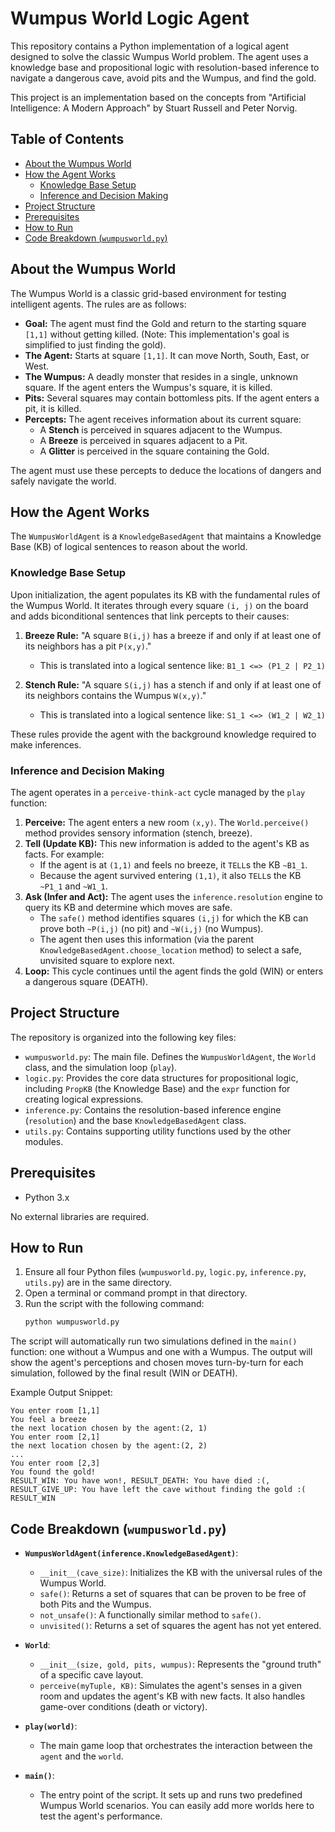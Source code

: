 # Wumpus World Logic Agent

This repository contains a Python implementation of a logical agent designed to solve the classic Wumpus World problem. The agent uses a knowledge base and propositional logic with resolution-based inference to navigate a dangerous cave, avoid pits and the Wumpus, and find the gold.

This project is an implementation based on the concepts from "Artificial Intelligence: A Modern Approach" by Stuart Russell and Peter Norvig.

## Table of Contents
- [About the Wumpus World](#about-the-wumpus-world)
- [How the Agent Works](#how-the-agent-works)
  - [Knowledge Base Setup](#knowledge-base-setup)
  - [Inference and Decision Making](#inference-and-decision-making)
- [Project Structure](#project-structure)
- [Prerequisites](#prerequisites)
- [How to Run](#how-to-run)
- [Code Breakdown (`wumpusworld.py`)](#code-breakdown-wumpusworldpy)

## About the Wumpus World

The Wumpus World is a classic grid-based environment for testing intelligent agents. The rules are as follows:

- **Goal:** The agent must find the Gold and return to the starting square `[1,1]` without getting killed. (Note: This implementation's goal is simplified to just finding the gold).
- **The Agent:** Starts at square `[1,1]`. It can move North, South, East, or West.
- **The Wumpus:** A deadly monster that resides in a single, unknown square. If the agent enters the Wumpus's square, it is killed.
- **Pits:** Several squares may contain bottomless pits. If the agent enters a pit, it is killed.
- **Percepts:** The agent receives information about its current square:
  - A **Stench** is perceived in squares adjacent to the Wumpus.
  - A **Breeze** is perceived in squares adjacent to a Pit.
  - A **Glitter** is perceived in the square containing the Gold.

The agent must use these percepts to deduce the locations of dangers and safely navigate the world.

## How the Agent Works

The `WumpusWorldAgent` is a `KnowledgeBasedAgent` that maintains a Knowledge Base (KB) of logical sentences to reason about the world.

### Knowledge Base Setup

Upon initialization, the agent populates its KB with the fundamental rules of the Wumpus World. It iterates through every square `(i, j)` on the board and adds biconditional sentences that link percepts to their causes:

1.  **Breeze Rule:** "A square `B(i,j)` has a breeze if and only if at least one of its neighbors has a pit `P(x,y)`."
    - This is translated into a logical sentence like: `B1_1 <=> (P1_2 | P2_1)`

2.  **Stench Rule:** "A square `S(i,j)` has a stench if and only if at least one of its neighbors contains the Wumpus `W(x,y)`."
    - This is translated into a logical sentence like: `S1_1 <=> (W1_2 | W2_1)`

These rules provide the agent with the background knowledge required to make inferences.

### Inference and Decision Making

The agent operates in a `perceive-think-act` cycle managed by the `play` function:

1.  **Perceive:** The agent enters a new room `(x,y)`. The `World.perceive()` method provides sensory information (stench, breeze).
2.  **Tell (Update KB):** This new information is added to the agent's KB as facts. For example:
    - If the agent is at `(1,1)` and feels no breeze, it `TELL`s the KB `~B1_1`.
    - Because the agent survived entering `(1,1)`, it also `TELL`s the KB `~P1_1` and `~W1_1`.
3.  **Ask (Infer and Act):** The agent uses the `inference.resolution` engine to query its KB and determine which moves are safe.
    - The `safe()` method identifies squares `(i,j)` for which the KB can prove both `~P(i,j)` (no pit) and `~W(i,j)` (no Wumpus).
    - The agent then uses this information (via the parent `KnowledgeBasedAgent.choose_location` method) to select a safe, unvisited square to explore next.
4.  **Loop:** This cycle continues until the agent finds the gold (WIN) or enters a dangerous square (DEATH).

## Project Structure

The repository is organized into the following key files:

- `wumpusworld.py`: The main file. Defines the `WumpusWorldAgent`, the `World` class, and the simulation loop (`play`).
- `logic.py`: Provides the core data structures for propositional logic, including `PropKB` (the Knowledge Base) and the `expr` function for creating logical expressions.
- `inference.py`: Contains the resolution-based inference engine (`resolution`) and the base `KnowledgeBasedAgent` class.
- `utils.py`: Contains supporting utility functions used by the other modules.

## Prerequisites

- Python 3.x

No external libraries are required.

## How to Run

1.  Ensure all four Python files (`wumpusworld.py`, `logic.py`, `inference.py`, `utils.py`) are in the same directory.
2.  Open a terminal or command prompt in that directory.
3.  Run the script with the following command:
    ```bash
    python wumpusworld.py
    ```
The script will automatically run two simulations defined in the `main()` function: one without a Wumpus and one with a Wumpus. The output will show the agent's perceptions and chosen moves turn-by-turn for each simulation, followed by the final result (WIN or DEATH).

Example Output Snippet:
```
You enter room [1,1]
You feel a breeze
the next location chosen by the agent:(2, 1)
You enter room [2,1]
the next location chosen by the agent:(2, 2)
...
You enter room [2,3]
You found the gold!
RESULT_WIN: You have won!, RESULT_DEATH: You have died :(, RESULT_GIVE_UP: You have left the cave without finding the gold :(
RESULT_WIN
```

## Code Breakdown (`wumpusworld.py`)

- **`WumpusWorldAgent(inference.KnowledgeBasedAgent)`**:
  - `__init__(cave_size)`: Initializes the KB with the universal rules of the Wumpus World.
  - `safe()`: Returns a set of squares that can be proven to be free of both Pits and the Wumpus.
  - `not_unsafe()`: A functionally similar method to `safe()`.
  - `unvisited()`: Returns a set of squares the agent has not yet entered.

- **`World`**:
  - `__init__(size, gold, pits, wumpus)`: Represents the "ground truth" of a specific cave layout.
  - `perceive(myTuple, KB)`: Simulates the agent's senses in a given room and updates the agent's KB with new facts. It also handles game-over conditions (death or victory).

- **`play(world)`**:
  - The main game loop that orchestrates the interaction between the `agent` and the `world`.

- **`main()`**:
  - The entry point of the script. It sets up and runs two predefined Wumpus World scenarios. You can easily add more worlds here to test the agent's performance.
